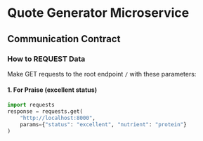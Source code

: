 # Quote Generator Microservice

## Communication Contract

### How to REQUEST Data
Make GET requests to the root endpoint `/` with these parameters:

#### 1. For Praise (excellent status)
```python
import requests
response = requests.get(
    "http://localhost:8000",
    params={"status": "excellent", "nutrient": "protein"}
)

